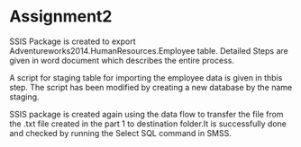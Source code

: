 # Assignment2

SSIS Package is created to export Adventureworks2014.HumanResources.Employee table. Detailed Steps are given in word document which describes the entire process.

A script for staging table for importing the employee data is given in thbis step. The script has been modified by creating a new database by the name staging.

SSIS package is created again using the data flow to transfer the file from the .txt file created in the part 1 to destination folder.It is successfully done and checked by running the Select SQL command in SMSS.
